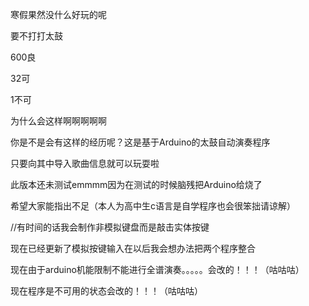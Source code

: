 寒假果然没什么好玩的呢

要不打打太鼓

600良

32可

1不可

为什么会这样啊啊啊啊啊

你是不是会有这样的经历呢？这是基于Arduino的太鼓自动演奏程序

只要向其中导入歌曲信息就可以玩耍啦

此版本还未测试emmmm因为在测试的时候脑残把Arduino给烧了

希望大家能指出不足（本人为高中生c语言是自学程序也会很笨拙请谅解）

//有时间的话我会制作非模拟键盘而是敲击实体按键

现在已经更新了模拟按键输入在以后我会想办法把两个程序整合

现在由于arduino机能限制不能进行全谱演奏。。。。。会改的！！！（咕咕咕）

现在程序是不可用的状态会改的！！！（咕咕咕）
